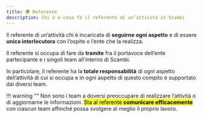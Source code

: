 ```yaml
---
title: 🕵 Referente
description: Chi è e cosa fa il referente di un’attività in Scambi
---
```

Il referente di un’attività chi è incaricatə di **seguirne ogni aspetto** e di essere **unicə interlocutorə** con l’ospite o l’ente che la realizza.

Il referente si occupa di fare da **tramite** fra il portavoce dell’ente partecipante e i singoli team all’interno di Scambi.

In particolare, il referente ha la **totale responsabilità** di ogni aspetto dell’attività di cui si occupa e in ogni aspetto di questo compito è supportato dai diversi team.

!!! warning	""
	Non sono i team a doversi preoccupare di realizzare l’attività o di aggiornarne le informazioni. <mark>Sta al referente **comunicare efficacemente**</mark> con ciascun team affinché possa svolgere al meglio il proprio lavoro.
